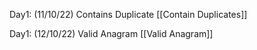 Day1: (11/10/22)
Contains Duplicate [[Contain Duplicates]]

Day1: (12/10/22)
Valid Anagram [[Valid Anagram]]
